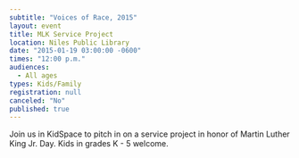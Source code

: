 ```yaml
---
subtitle: "Voices of Race, 2015"
layout: event
title: MLK Service Project
location: Niles Public Library
date: "2015-01-19 03:00:00 -0600"
times: "12:00 p.m."
audiences: 
  - All ages
types: Kids/Family
registration: null
canceled: "No"
published: true
---
```


Join us in KidSpace to pitch in on a service project in honor of Martin Luther King Jr. Day. Kids in grades K - 5 welcome.